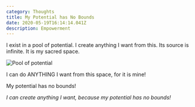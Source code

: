```yaml
---
category: Thoughts
title: My Potential has No Bounds
date: 2020-05-19T16:14:14.041Z
description: Empowerment
---
```

I exist in a pool of potential. I create anything I want from this. Its source is infinite. It is my sacred space.

![Pool of potential](/img/potential.jpg "Pool of potential")

I can do ANYTHING I want from this space, for it is mine!

My potential has no bounds!

*I can create anything I want, because my potential has no bounds!*